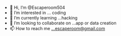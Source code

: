 - 👋 Hi, I’m @Escaperoom504
- 👀 I’m interested in ... coding
- 🌱 I’m currently learning ...hacking
- 💞️ I’m looking to collaborate on ...app or data creation
- 📫 How to reach me ...escaperoom@gmail.com

<!---
Escaperoom504/Escaperoom504 is a ✨ special ✨ repository because its `README.md` (this file) appears on your GitHub profile.
You can click the Preview link to take a look at your changes.
--->
